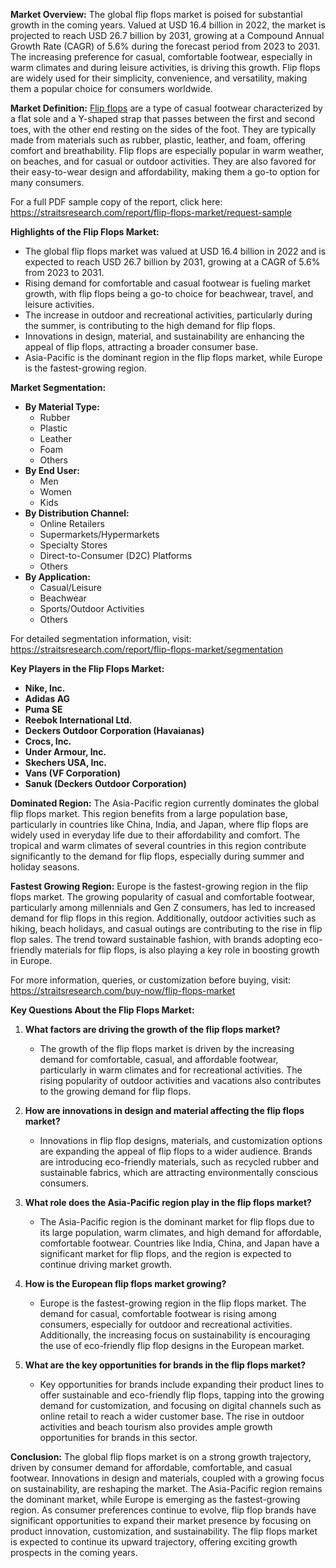 <p data-start="105" data-end="681"><strong data-start="105" data-end="125">Market Overview:</strong> The global flip flops market is poised for substantial growth in the coming years. Valued at USD 16.4 billion in 2022, the market is projected to reach USD 26.7 billion by 2031, growing at a Compound Annual Growth Rate (CAGR) of 5.6% during the forecast period from 2023 to 2031. The increasing preference for casual, comfortable footwear, especially in warm climates and during leisure activities, is driving this growth. Flip flops are widely used for their simplicity, convenience, and versatility, making them a popular choice for consumers worldwide.</p>
<p data-start="683" data-end="1234"><strong data-start="683" data-end="705">Market Definition:</strong> <a href="https://straitsresearch.com/report/flip-flops-market">Flip flops</a> are a type of casual footwear characterized by a flat sole and a Y-shaped strap that passes between the first and second toes, with the other end resting on the sides of the foot. They are typically made from materials such as rubber, plastic, leather, and foam, offering comfort and breathability. Flip flops are especially popular in warm weather, on beaches, and for casual or outdoor activities. They are also favored for their easy-to-wear design and affordability, making them a go-to option for many consumers.</p>
<p data-start="1236" data-end="1359">For a full PDF sample copy of the report, click here:<br data-start="1289" data-end="1292" /><a href="https://straitsresearch.com/report/flip-flops-market/request-sample" target="_new" rel="noopener" data-start="1292" data-end="1359">https://straitsresearch.com/report/flip-flops-market/request-sample</a></p>
<p data-start="1361" data-end="1401"><strong data-start="1361" data-end="1401">Highlights of the Flip Flops Market:</strong></p>
<ul data-start="1402" data-end="2105">
<li data-start="1402" data-end="1567">The global flip flops market was valued at USD 16.4 billion in 2022 and is expected to reach USD 26.7 billion by 2031, growing at a CAGR of 5.6% from 2023 to 2031.</li>
<li data-start="1568" data-end="1729">Rising demand for comfortable and casual footwear is fueling market growth, with flip flops being a go-to choice for beachwear, travel, and leisure activities.</li>
<li data-start="1730" data-end="1867">The increase in outdoor and recreational activities, particularly during the summer, is contributing to the high demand for flip flops.</li>
<li data-start="1868" data-end="1997">Innovations in design, material, and sustainability are enhancing the appeal of flip flops, attracting a broader consumer base.</li>
<li data-start="1998" data-end="2105">Asia-Pacific is the dominant region in the flip flops market, while Europe is the fastest-growing region.</li>
</ul>
<p data-start="2107" data-end="2131"><strong data-start="2107" data-end="2131">Market Segmentation:</strong></p>
<ul data-start="2132" data-end="2505">
<li data-start="2132" data-end="2210"><strong data-start="2134" data-end="2155">By Material Type:</strong>
<ul data-start="2158" data-end="2210">
<li data-start="2158" data-end="2166">Rubber</li>
<li data-start="2169" data-end="2178">Plastic</li>
<li data-start="2181" data-end="2190">Leather</li>
<li data-start="2193" data-end="2199">Foam</li>
<li data-start="2202" data-end="2210">Others</li>
</ul>
</li>
<li data-start="2211" data-end="2256"><strong data-start="2213" data-end="2229">By End User:</strong>
<ul data-start="2232" data-end="2256">
<li data-start="2232" data-end="2237">Men</li>
<li data-start="2240" data-end="2247">Women</li>
<li data-start="2250" data-end="2256">Kids</li>
</ul>
</li>
<li data-start="2257" data-end="2409"><strong data-start="2259" data-end="2287">By Distribution Channel:</strong>
<ul data-start="2290" data-end="2409">
<li data-start="2290" data-end="2308">Online Retailers</li>
<li data-start="2311" data-end="2338">Supermarkets/Hypermarkets</li>
<li data-start="2341" data-end="2359">Specialty Stores</li>
<li data-start="2362" data-end="2398">Direct-to-Consumer (D2C) Platforms</li>
<li data-start="2401" data-end="2409">Others</li>
</ul>
</li>
<li data-start="2410" data-end="2505"><strong data-start="2412" data-end="2431">By Application:</strong>
<ul data-start="2434" data-end="2505">
<li data-start="2434" data-end="2450">Casual/Leisure</li>
<li data-start="2453" data-end="2464">Beachwear</li>
<li data-start="2467" data-end="2494">Sports/Outdoor Activities</li>
<li data-start="2497" data-end="2505">Others</li>
</ul>
</li>
</ul>
<p data-start="2507" data-end="2620">For detailed segmentation information, visit:<br data-start="2552" data-end="2555" /><a href="https://straitsresearch.com/report/flip-flops-market/segmentation" target="_new" rel="noopener" data-start="2555" data-end="2620">https://straitsresearch.com/report/flip-flops-market/segmentation</a></p>
<p data-start="2622" data-end="2663"><strong data-start="2622" data-end="2663">Key Players in the Flip Flops Market:</strong></p>
<ul data-start="2664" data-end="2926">
<li data-start="2664" data-end="2680"><strong data-start="2666" data-end="2680">Nike, Inc.</strong></li>
<li data-start="2681" data-end="2696"><strong data-start="2683" data-end="2696">Adidas AG</strong></li>
<li data-start="2697" data-end="2710"><strong data-start="2699" data-end="2710">Puma SE</strong></li>
<li data-start="2711" data-end="2742"><strong data-start="2713" data-end="2742">Reebok International Ltd.</strong></li>
<li data-start="2743" data-end="2788"><strong data-start="2745" data-end="2788">Deckers Outdoor Corporation (Havaianas)</strong></li>
<li data-start="2789" data-end="2806"><strong data-start="2791" data-end="2806">Crocs, Inc.</strong></li>
<li data-start="2807" data-end="2831"><strong data-start="2809" data-end="2831">Under Armour, Inc.</strong></li>
<li data-start="2832" data-end="2856"><strong data-start="2834" data-end="2856">Skechers USA, Inc.</strong></li>
<li data-start="2857" data-end="2884"><strong data-start="2859" data-end="2884">Vans (VF Corporation)</strong></li>
<li data-start="2885" data-end="2926"><strong data-start="2887" data-end="2926">Sanuk (Deckers Outdoor Corporation)</strong></li>
</ul>
<p data-start="2928" data-end="3388"><strong data-start="2928" data-end="2949">Dominated Region:</strong> The Asia-Pacific region currently dominates the global flip flops market. This region benefits from a large population base, particularly in countries like China, India, and Japan, where flip flops are widely used in everyday life due to their affordability and comfort. The tropical and warm climates of several countries in this region contribute significantly to the demand for flip flops, especially during summer and holiday seasons.</p>
<p data-start="3390" data-end="3938"><strong data-start="3390" data-end="3417">Fastest Growing Region:</strong> Europe is the fastest-growing region in the flip flops market. The growing popularity of casual and comfortable footwear, particularly among millennials and Gen Z consumers, has led to increased demand for flip flops in this region. Additionally, outdoor activities such as hiking, beach holidays, and casual outings are contributing to the rise in flip flop sales. The trend toward sustainable fashion, with brands adopting eco-friendly materials for flip flops, is also playing a key role in boosting growth in Europe.</p>
<p data-start="3940" data-end="4065">For more information, queries, or customization before buying, visit:<br data-start="4009" data-end="4012" /><a href="https://straitsresearch.com/buy-now/flip-flops-market" target="_new" rel="noopener" data-start="4012" data-end="4065">https://straitsresearch.com/buy-now/flip-flops-market</a></p>
<p data-start="4067" data-end="4113"><strong data-start="4067" data-end="4113">Key Questions About the Flip Flops Market:</strong></p>
<ol data-start="4114" data-end="6077">
<li data-start="4114" data-end="4484">
<p data-start="4117" data-end="4182"><strong data-start="4117" data-end="4182">What factors are driving the growth of the flip flops market?</strong></p>
<ul data-start="4186" data-end="4484">
<li data-start="4186" data-end="4484">The growth of the flip flops market is driven by the increasing demand for comfortable, casual, and affordable footwear, particularly in warm climates and for recreational activities. The rising popularity of outdoor activities and vacations also contributes to the growing demand for flip flops.</li>
</ul>
</li>
<li data-start="4486" data-end="4858">
<p data-start="4489" data-end="4568"><strong data-start="4489" data-end="4568">How are innovations in design and material affecting the flip flops market?</strong></p>
<ul data-start="4572" data-end="4858">
<li data-start="4572" data-end="4858">Innovations in flip flop designs, materials, and customization options are expanding the appeal of flip flops to a wider audience. Brands are introducing eco-friendly materials, such as recycled rubber and sustainable fabrics, which are attracting environmentally conscious consumers.</li>
</ul>
</li>
<li data-start="4860" data-end="5244">
<p data-start="4863" data-end="4936"><strong data-start="4863" data-end="4936">What role does the Asia-Pacific region play in the flip flops market?</strong></p>
<ul data-start="4940" data-end="5244">
<li data-start="4940" data-end="5244">The Asia-Pacific region is the dominant market for flip flops due to its large population, warm climates, and high demand for affordable, comfortable footwear. Countries like India, China, and Japan have a significant market for flip flops, and the region is expected to continue driving market growth.</li>
</ul>
</li>
<li data-start="5246" data-end="5624">
<p data-start="5249" data-end="5299"><strong data-start="5249" data-end="5299">How is the European flip flops market growing?</strong></p>
<ul data-start="5303" data-end="5624">
<li data-start="5303" data-end="5624">Europe is the fastest-growing region in the flip flops market. The demand for casual, comfortable footwear is rising among consumers, especially for outdoor and recreational activities. Additionally, the increasing focus on sustainability is encouraging the use of eco-friendly flip flop designs in the European market.</li>
</ul>
</li>
<li data-start="5626" data-end="6077">
<p data-start="5629" data-end="5700"><strong data-start="5629" data-end="5700">What are the key opportunities for brands in the flip flops market?</strong></p>
<ul data-start="5704" data-end="6077">
<li data-start="5704" data-end="6077">Key opportunities for brands include expanding their product lines to offer sustainable and eco-friendly flip flops, tapping into the growing demand for customization, and focusing on digital channels such as online retail to reach a wider customer base. The rise in outdoor activities and beach tourism also provides ample growth opportunities for brands in this sector.</li>
</ul>
</li>
</ol>
<p data-start="6079" data-end="6772" data-is-last-node=""><strong data-start="6079" data-end="6094">Conclusion:</strong> The global flip flops market is on a strong growth trajectory, driven by consumer demand for affordable, comfortable, and casual footwear. Innovations in design and materials, coupled with a growing focus on sustainability, are reshaping the market. The Asia-Pacific region remains the dominant market, while Europe is emerging as the fastest-growing region. As consumer preferences continue to evolve, flip flop brands have significant opportunities to expand their market presence by focusing on product innovation, customization, and sustainability. The flip flops market is expected to continue its upward trajectory, offering exciting growth prospects in the coming years.</p>
